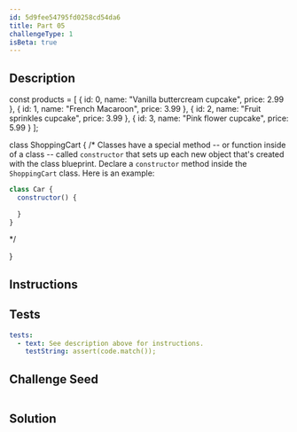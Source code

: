 ```yaml
---
id: 5d9fee54795fd0258cd54da6
title: Part 05
challengeType: 1
isBeta: true
---
```


## Description
<section id='description'>

const products = [
  {
    id: 0,
    name: "Vanilla buttercream cupcake",
    price: 2.99
  },
  {
    id: 1,
    name: "French Macaroon",
    price: 3.99
  },
  {
    id: 2,
    name: "Fruit sprinkles cupcake",
    price: 3.99
  },
  {
    id: 3,
    name: "Pink flower cupcake",
    price: 5.99
  }
];

class ShoppingCart {
  /*
  Classes have a special method -- or function inside of a class -- called `constructor` that sets up each new object that's created with the class blueprint.
  Declare a `constructor` method inside the `ShoppingCart` class.
  Here is an example:

  ```js
  class Car {
    constructor() {
    
    }
  }
  ```

  */

  
}


</section>

## Instructions
<section id='instructions'>
</section>

## Tests
<section id='tests'>

```yml
tests:
  - text: See description above for instructions.
    testString: assert(code.match());

```

</section>

## Challenge Seed
<section id='challengeSeed'>

<div id='js-seed'>

```js

```

</div>
</section>


## Solution
<section id='solution'>

```js

```

</section>
